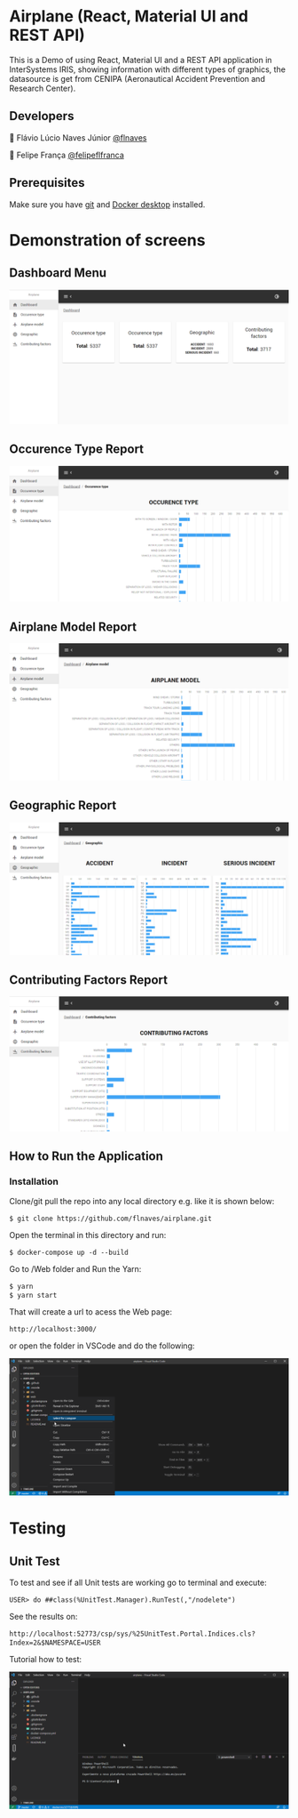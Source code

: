 # Airplane (React, Material UI and REST API)
This is a Demo of using React, Material UI and a REST API application in InterSystems IRIS, showing information with different types of graphics, the datasource is get from CENIPA (Aeronautical Accident Prevention and Research Center).

## Developers

:boy: Flávio Lúcio Naves Júnior [@flnaves](https://github.com/flnaves)

:older_man: Felipe França [@felipeflfranca](https://github.com/felipeflfranca) 

## Prerequisites
Make sure you have [git](https://git-scm.com/book/en/v2/Getting-Started-Installing-Git) and [Docker desktop](https://www.docker.com/products/docker-desktop) installed.

# Demonstration of screens

## Dashboard Menu

![Image Dashboard Menu](https://raw.githubusercontent.com/flnaves/airplane/master/images/print1.png)

## Occurence Type Report

![Image Occurence Type](https://raw.githubusercontent.com/flnaves/airplane/master/images/print2.png)

## Airplane Model Report

![Image Airplane Model](https://raw.githubusercontent.com/flnaves/airplane/master/images/print3.png)

## Geographic Report

![Image Geographic Report](https://raw.githubusercontent.com/flnaves/airplane/master/images/print4.png)

## Contributing Factors Report

![Image Contributing Factors Report](https://raw.githubusercontent.com/flnaves/airplane/master/images/print5.png)


## How to Run the Application

### Installation

Clone/git pull the repo into any local directory e.g. like it is shown below:

```
$ git clone https://github.com/flnaves/airplane.git
```

Open the terminal in this directory and run:

```
$ docker-compose up -d --build
```

Go to /Web folder and Run the Yarn:

```
$ yarn
$ yarn start
```

That will create a url to acess the Web page:

```
http://localhost:3000/
```

or open the folder in VSCode and do the following:

![Airplane usage demo](https://raw.githubusercontent.com/flnaves/airplane/master/images/airplane.gif)

# Testing

## Unit Test

To test and see if all Unit tests are working go to terminal and execute:

```
USER> do ##class(%UnitTest.Manager).RunTest(,"/nodelete")
```

See the results on:

```
http://localhost:52773/csp/sys/%25UnitTest.Portal.Indices.cls?Index=2&$NAMESPACE=USER
```
Tutorial how to test:

![Airplane test demo](https://raw.githubusercontent.com/flnaves/airplane/master/images/unittest.gif)
